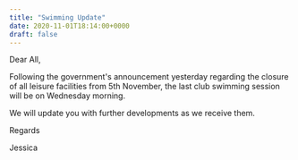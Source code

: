 ```yaml
---
title: "Swimming Update"
date: 2020-11-01T18:14:00+0000
draft: false
---
```

Dear All,

Following the government's announcement yesterday regarding the closure of all leisure facilities from 5th November, the last club swimming session will be on Wednesday morning.

We will update you with further developments as we receive them.

Regards

Jessica
<!--more-->
